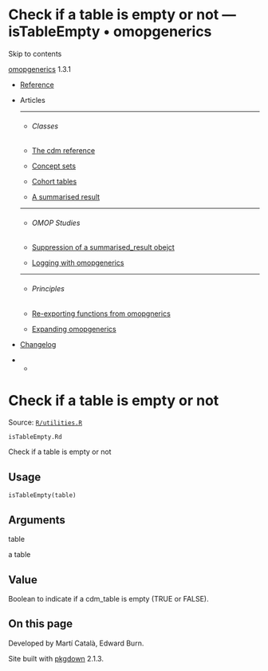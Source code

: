 # Check if a table is empty or not — isTableEmpty • omopgenerics

Skip to contents

[omopgenerics](../index.html) 1.3.1

  * [Reference](../reference/index.html)
  * Articles
    * * * *

    * ###### Classes

    * [The cdm reference](../articles/cdm_reference.html)
    * [Concept sets](../articles/codelists.html)
    * [Cohort tables](../articles/cohorts.html)
    * [A summarised result](../articles/summarised_result.html)
    * * * *

    * ###### OMOP Studies

    * [Suppression of a summarised_result obejct](../articles/suppression.html)
    * [Logging with omopgenerics](../articles/logging.html)
    * * * *

    * ###### Principles

    * [Re-exporting functions from omopgnerics](../articles/reexport.html)
    * [Expanding omopgenerics](../articles/expanding_omopgenerics.html)
  * [Changelog](../news/index.html)


  *   * [](https://github.com/darwin-eu/omopgenerics/)



# Check if a table is empty or not

Source: [`R/utilities.R`](https://github.com/darwin-eu/omopgenerics/blob/v1.3.1/R/utilities.R)

`isTableEmpty.Rd`

Check if a table is empty or not

## Usage
    
    
    isTableEmpty(table)

## Arguments

table
    

a table

## Value

Boolean to indicate if a cdm_table is empty (TRUE or FALSE).

## On this page

Developed by Martí Català, Edward Burn.

Site built with [pkgdown](https://pkgdown.r-lib.org/) 2.1.3.
